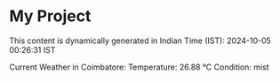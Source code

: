 # My Project

This content is dynamically generated in Indian Time (IST): 2024-10-05 00:26:31 IST


Current Weather in Coimbatore:
Temperature: 26.88 °C
Condition: mist
